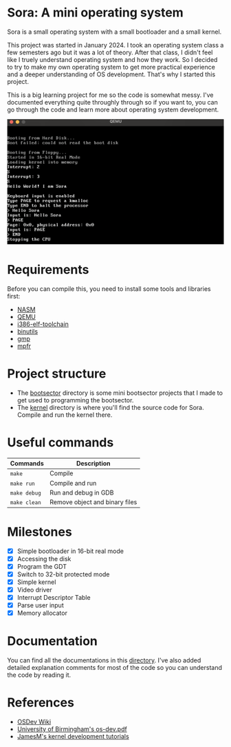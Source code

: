 # Sora: A mini operating system

Sora is a small operating system with a small bootloader and a small kernel.

This project was started in January 2024. I took an operating system class a few semesters ago but it was a lot of theory. After that class, I didn't feel like I truely understand operating system and how they work. So I decided to try to make my own operating system to get more practical experience and a deeper understanding of OS development. That's why I started this project.

This is a big learning project for me so the code is somewhat messy. I've documented everything quite throughly through so if you want to, you can go through the code and learn more about operating system development.

![qemu emulation](img/os-emulate-qemu.png)

# Requirements

Before you can compile this, you need to install some tools and libraries first:

- [NASM](https://www.nasm.org/)
- [QEMU](https://www.qemu.org/)
- [i386-elf-toolchain](https://github.com/nativeos/i386-elf-toolchain/releases)
- [binutils](https://www.gnu.org/software/binutils/)
- [gmp](https://gmplib.org/)
- [mpfr](https://www.mpfr.org/)

# Project structure

- The [bootsector](bootsector) directory is some mini bootsector projects that I made to get used to programming the bootsector.
- The [kernel](kernel) directory is where you'll find the source code for Sora. Compile and run the kernel there.

# Useful commands

| Commands | Description |
| --- | --- |
| `make` | Compile |
| `make run` | Compile and run|
| `make debug` | Run and debug in GDB |
| `make clean` | Remove object and binary files |

# Milestones

- [x] Simple bootloader in 16-bit real mode
- [x] Accessing the disk
- [x] Program the GDT
- [x] Switch to 32-bit protected mode
- [x] Simple kernel
- [x] Video driver
- [x] Interrupt Descriptor Table
- [x] Parse user input
- [x] Memory allocator

# Documentation

You can find all the documentations in this [directory](kernel/docs/). I've also added detailed explanation comments for most of the code so you can understand the code by reading it.

# References

- [OSDev Wiki](https://wiki.osdev.org/Main_Page)
- [University of Birmingham's os-dev.pdf](https://www.cs.bham.ac.uk/~exr/lectures/opsys/10_11/lectures/os-dev.pdf)
- [JamesM's kernel development tutorials](https://web.archive.org/web/20221202213259/http://www.jamesmolloy.co.uk/tutorial_html/1.-Environment%20setup.html)

